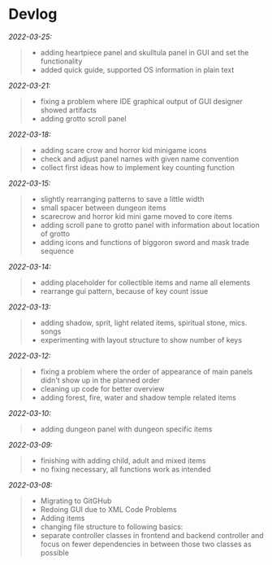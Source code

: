 # Devlog

_2022-03-25:_
>- adding heartpiece panel and skulltula panel in GUI and set the functionality
>- added quick guide, supported OS information in plain text

_2022-03-21:_
>- fixing a problem where IDE graphical output of GUI designer showed artifacts
>- adding grotto scroll panel

_2022-03-18:_
>- adding scare crow and horror kid minigame icons
>- check and adjust panel names with given name convention
>- collect first ideas how to implement key counting function

_2022-03-15:_
>- slightly rearranging patterns to save a little width
>- small spacer between dungeon items
>- scarecrow and horror kid mini game moved to core items
>- adding scroll pane to grotto panel with information about location of grotto
>- adding icons and functions of biggoron sword and mask trade sequence

_2022-03-14:_
>- adding placeholder for collectible items and name all elements
>- rearrange gui pattern, because of key count issue

_2022-03-13:_
>- adding shadow, sprit, light related items, spiritual stone, mics. songs
>- experimenting with layout structure to show number of keys

_2022-03-12:_
>- fixing a problem where the order of appearance of main panels didn't show up in the planned order
>- cleaning up code for better overview
>- adding forest, fire, water and shadow temple related items

_2022-03-10:_
>- adding dungeon panel with dungeon specific items

_2022-03-09:_ 
>- finishing with adding child, adult and mixed items
>- no fixing necessary, all functions work as intended  

_2022-03-08:_
>- Migrating to GitGHub <br>
>- Redoing GUI due to XML Code Problems <br>
>- Adding items
>- changing file structure to following basics: <br>
>- separate controller classes in frontend and backend controller and focus on fewer dependencies in between those two classes as possible
